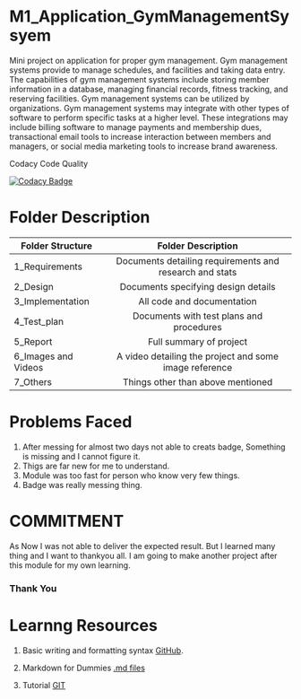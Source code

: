 # M1_Application_GymManagementSysyem
Mini project on application for proper gym management. Gym management systems provide to manage schedules, and facilities and taking data entry. The capabilities of gym management systems include storing member information in a database, managing financial records, fitness tracking, and reserving facilities. Gym management systems can be utilized by organizations. Gym management systems may integrate with other types of software to perform specific tasks at a higher level. These integrations may include billing software to manage payments and membership dues, transactional email tools to increase interaction between members and managers, or social media marketing tools to increase brand awareness.


Codacy Code Quality

[![Codacy Badge](https://app.codacy.com/project/badge/Grade/42b4ceec281a41b991a390416c99a959)](https://www.codacy.com/gh/pmshots98208/M1_Application_GymManagementSysyem/dashboard?utm_source=github.com&amp;utm_medium=referral&amp;utm_content=pmshots98208/M1_Application_GymManagementSysyem&amp;utm_campaign=Badge_Grade)



# Folder	Description




| Folder Structure   |      Folder Description     | 
|--------------------|:-------------:|
| 1_Requirements  |  Documents detailing requirements and research and stats | 
| 2_Design |    Documents specifying design details  |   
|3_Implementation | All code and documentation | 
|4_Test_plan |	Documents with test plans and procedures |     
| 5_Report | Full summary of project |
| 6_Images and Videos |   A video detailing the project and some image reference  |   
| 7_Others |   Things other than above mentioned |   


# Problems Faced

1. After messing for almost two days not able to creats badge, Something is missing and I cannot figure it.
2. Thigs are far new for me to understand.
3. Module was too fast for person who know very few things.
4. Badge was really messing thing.

# COMMITMENT

As Now I was not able to deliver the expected result. But I learned many thing and I want to thankyou all. I am going to make another project after this module for my own learning.
### Thank You

# Learnng Resources

1. Basic writing and formatting syntax [GitHub](https://docs.github.com/en/github/writing-on-github/getting-started-with-writing-and-formatting-on-github/basic-writing-and-formatting-syntax).

2. Markdown for Dummies [.md files](https://medium.com/@taylorhxu/markdown-for-dummies-a24e982b8e85)

3. Tutorial [GIT](https://www.w3schools.com/git/default.asp)







